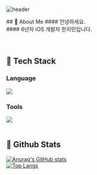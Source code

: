 <div>
  
  <!--Header-->
  ![header](https://capsule-render.vercel.app/api?type=waving&color=gradient&height=300&section=header&text=%ED%99%98%EC%98%81%ED%95%A9%EB%8B%88%EB%8B%A4!%20%F0%9F%91%8B)
  
</div>

<div>
  <!--Body-->
  ## 👀 About Me
  #### 안녕하세요.<br/>
  #### 6년차 iOS 개발자 한지민입니다.<br/>
  <br/>
  <br/>
  
  ## 🧱 Tech Stack
  ### Language
  <img src="https://img.shields.io/badge/Swift-F05138?style=flat-square&logo=Swift&logoColor=white"/>
  <br/>

  ### Tools
  <img src="https://img.shields.io/badge/xcode-147EFB?style=flat-square&logo=xcode&logoColor=white"/>
  <br/>
  <br/>
  
  ## 🤔 Github Stats
  [![Anurag's GitHub stats](https://github-readme-stats.vercel.app/api?username=hanchi0)](https://github.com/anuraghazra/github-readme-stats)
  <br/>
  [![Top Langs](https://github-readme-stats.vercel.app/api/top-langs/?username=hanchi0)](https://github.com/anuraghazra/github-readme-stats)
  
</div>


<!--
**hanchi0/hanchi0** is a ✨ _special_ ✨ repository because its `README.md` (this file) appears on your GitHub profile.

Here are some ideas to get you started:

- 🔭 I’m currently working on ...
- 🌱 I’m currently learning ...
- 👯 I’m looking to collaborate on ...
- 🤔 I’m looking for help with ...
- 💬 Ask me about ...
- 📫 How to reach me: ...
- 😄 Pronouns: ...
- ⚡ Fun fact: ...
-->
